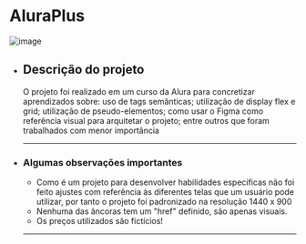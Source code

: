 <h1> AluraPlus </h1>

![image](https://user-images.githubusercontent.com/108037292/233713459-da563727-a1f0-4c6a-917a-d01c71827e70.png)


<ul>
 <li><h2>Descrição do projeto</h2>
 <p>  O projeto foi realizado em um curso da Alura para concretizar aprendizados sobre: uso de tags semânticas; utilização de display flex e grid; utilização de pseudo-elementos; como usar o Figma como referência visual para arquitetar o projeto; entre outros que foram trabalhados com menor importância </p> <hr>
 </li>
 
 

 <li><h3> Algumas observações importantes</h2>
 <ul>
  <li> Como é um projeto para desenvolver habilidades específicas não foi feito ajustes com referência às diferentes telas que um usuário pode utilizar, por tanto o projeto foi padronizado na resolução 1440 x 900 </li>
  <li> Nenhuma das âncoras tem um "href" definido, são apenas visuais. </li>
  <li>Os preços utilizados são fictícios!</li>
 </ul>
 
 <hr>
 </li>
 
 
 
 


</ul>
